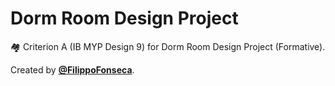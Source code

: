 #  Dorm Room Design Project

🏘 Criterion A (IB MYP Design 9) for Dorm Room Design Project (Formative).

Created by [**@FilippoFonseca**](https://twitter.com/FilippoFonseca).
